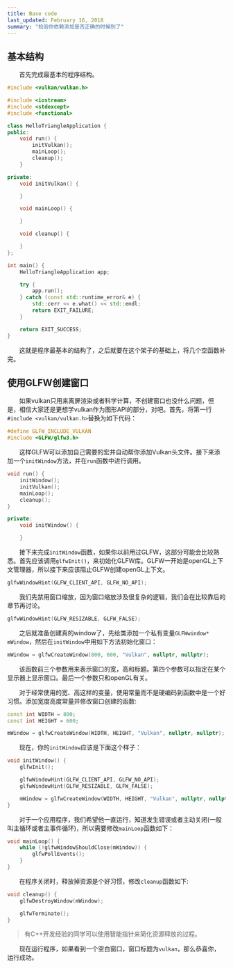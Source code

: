 ```yaml
---
title: Base code
last_updated: February 16, 2018
summary: "检验你依赖添加是否正确的时候到了"
---
```


## 基本结构

&#160; &#160; &#160; &#160;首先完成最基本的程序结构。

```c++
#include <vulkan/vulkan.h>

#include <iostream>
#include <stdexcept>
#include <functional>

class HelloTriangleApplication {
public:
    void run() {
        initVulkan();
        mainLoop();
        cleanup();
    }

private:
    void initVulkan() {

    }

    void mainLoop() {

    }

    void cleanup() {

    }
};

int main() {
    HelloTriangleApplication app;

    try {
        app.run();
    } catch (const std::runtime_error& e) {
        std::cerr << e.what() << std::endl;
        return EXIT_FAILURE;
    }

    return EXIT_SUCCESS;
}
```

&#160; &#160; &#160; &#160;这就是程序最基本的结构了，之后就要在这个架子的基础上，将几个空函数补完。

## 使用GLFW创建窗口

&#160; &#160; &#160; &#160;如果vulkan只用来离屏渲染或者科学计算，不创建窗口也没什么问题，但是，相信大家还是更想学vulkan作为图形API的部分，对吧。首先，将第一行`#include <vulkan/vulkan.h>`替换为如下代码：

```c++
#define GLFW_INCLUDE_VULKAN
#include <GLFW/glfw3.h>
```

&#160; &#160; &#160; &#160;这样GLFW可以添加自己需要的宏并自动帮你添加Vulkan头文件。接下来添加一个`initWindow`方法，并在`run`函数中进行调用。

```c++
void run() {
    initWindow();
    initVulkan();
    mainLoop();
    cleanup();
}

private:
    void initWindow() {

    }
```

&#160; &#160; &#160; &#160;接下来完成`initWindow`函数，如果你以前用过GLFW，这部分可能会比较熟悉。首先应该调用`glfwInit()`，来初始化GLFW库。GLFW一开始是openGL上下文管理器，所以接下来应该阻止GLFW创建openGL上下文。

```c++
glfwWindowHint(GLFW_CLIENT_API, GLFW_NO_API);
```

&#160; &#160; &#160; &#160;我们先禁用窗口缩放，因为窗口缩放涉及很复杂的逻辑，我们会在比较靠后的章节再讨论。

```c++
glfwWindowHint(GLFW_RESIZABLE, GLFW_FALSE);
```

&#160; &#160; &#160; &#160;之后就准备创建真的window了，先给类添加一个私有变量`GLFWwindow* mWindow`，然后在`initWindow`中用如下方法初始化窗口：

```c++
mWindow = glfwCreateWindow(800, 600, "Vulkan", nullptr, nullptr);
```

&#160; &#160; &#160; &#160;该函数前三个参数用来表示窗口的宽，高和标题。第四个参数可以指定在某个显示器上显示窗口。最后一个参数只和openGL有关。

&#160; &#160; &#160; &#160;对于经常使用的宽、高这样的变量，使用常量而不是硬编码到函数中是一个好习惯。添加宽度高度常量并修改窗口创建的函数:

```c++
const int WIDTH = 800;
const int HEIGHT = 600;

mWindow = glfwCreateWindow(WIDTH, HEIGHT, "Vulkan", nullptr, nullptr);
```

&#160; &#160; &#160; &#160;现在，你的`initWindow`应该是下面这个样子：

```c++
void initWindow() {
    glfwInit();

    glfwWindowHint(GLFW_CLIENT_API, GLFW_NO_API);
    glfwWindowHint(GLFW_RESIZABLE, GLFW_FALSE);

    mWindow = glfwCreateWindow(WIDTH, HEIGHT, "Vulkan", nullptr, nullptr);
}
```

&#160; &#160; &#160; &#160;对于一个应用程序，我们希望他一直运行，知道发生错误或者主动关闭(一般叫主循环或者主事件循环)，所以需要修改`mainLoop`函数如下：

```c++
void mainLoop() {
    while (!glfwWindowShouldClose(mWindow)) {
        glfwPollEvents();
    }
}
```

&#160; &#160; &#160; &#160;在程序关闭时，释放掉资源是个好习惯，修改`cleanup`函数如下:

```c++
void cleanup() {
    glfwDestroyWindow(mWindow);

    glfwTerminate();
}
```

> 有C++开发经验的同学可以使用智能指针来简化资源释放的过程。

&#160; &#160; &#160; &#160;现在运行程序，如果看到一个空白窗口，窗口标题为`vulkan`，那么恭喜你，运行成功。
